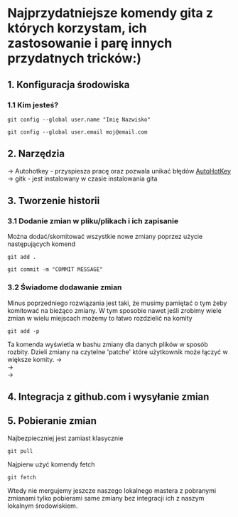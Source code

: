 # Najprzydatniejsze komendy gita z których korzystam, ich zastosowanie i parę innych przydatnych tricków:)

 ## 1. Konfiguracja środowiska
 ### 1.1 Kim jesteś?
 ```
 git config --global user.name "Imię Nazwisko"
 ```
 ```
 git config --global user.email moj@email.com
 ```

## 2. Narzędzia
 -> Autohotkey - przyspiesza pracę oraz pozwala unikać błędów [AutoHotKey](https://www.autohotkey.com/)
 <br/>
 -> gitk - jest instalowany w czasie instalowania gita

## 3. Tworzenie historii
### 3.1 Dodanie zmian w pliku/plikach i ich zapisanie
Można dodać/skomitować wszystkie nowe zmiany poprzez użycie następujących komend
```
git add .
```
```
git commit -m "COMMIT MESSAGE"
```
### 3.2 Świadome dodawanie zmian
Minus poprzedniego rozwiązania jest taki, że musimy pamiętać o tym żeby komitować na bieżąco zmiany. W tym sposobie nawet jeśli zrobimy wiele zmian w wielu miejscach możemy to łatwo rozdzielić na komity
```
git add -p
```
Ta komenda wyświetla w bashu zmiany dla danych plików w sposób rozbity. Dzieli zmiany na czytelne 'patche' które użytkownik może łączyć w większe komity.
->
<br/>
->
<br/>
->

## 4. Integracja z github.com i wysyłanie zmian
## 5. Pobieranie zmian
Najbezpieczniej jest zamiast klasycznie
```
git pull
```
Najpierw użyć komendy fetch
```
git fetch
```
Wtedy nie mergujemy jeszcze naszego lokalnego mastera z pobranymi zmianami tylko pobierami same zmiany bez integracji ich z naszym lokalnym środowiskiem.
